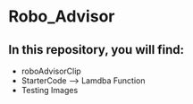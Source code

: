 # Robo_Advisor

## In this repository, you will find:
* roboAdvisorClip
* StarterCode --> Lamdba Function
* Testing Images
